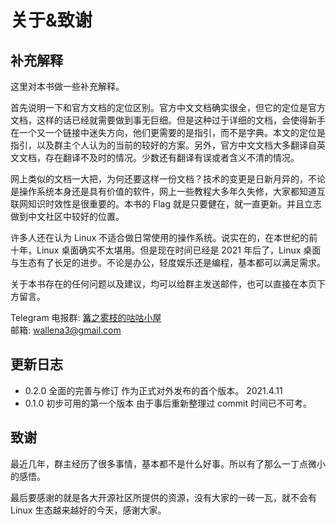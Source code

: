 # 关于&致谢 <!-- {docsify-ignore-all} -->

## 补充解释

这里对本书做一些补充解释。

首先说明一下和官方文档的定位区别。官方中文文档确实很全，但它的定位是官方文档，这样的话已经就需要做到事无巨细。但是这种过于详细的文档，会使得新手在一个又一个链接中迷失方向，他们更需要的是指引，而不是字典。本文的定位是指引，以及群主个人认为的当前的较好的方案。另外，官方中文文档大多翻译自英文文档，存在翻译不及时的情况。少数还有翻译有误或者含义不清的情况。

网上类似的文档一大把，为何还要这样一份文档？技术的变更是日新月异的，不论是操作系统本身还是具有价值的软件，网上一些教程大多年久失修，大家都知道互联网知识时效性是很重要的。本书的 Flag 就是只要健在，就一直更新。并且立志做到中文社区中较好的位置。

许多人还在认为 Linux 不适合做日常使用的操作系统。说实在的，在本世纪的前十年，Linux 桌面确实不太堪用。但是现在时间已经是 2021 年后了，Linux 桌面与生态有了长足的进步。不论是办公，轻度娱乐还是编程，基本都可以满足需求。

关于本书存在的任何问题以及建议，均可以给群主发送邮件，也可以直接在本页下方留言。

Telegram 电报群: [篝之雾枝的咕咕小屋](https://t.me/kdwu1fan)  
邮箱: wallena3@gmail.com

## 更新日志

- 0.2.0 全面的完善与修订 作为正式对外发布的首个版本。 2021.4.11
- 0.1.0 初步可用的第一个版本 由于事后重新整理过 commit 时间已不可考。

## 致谢

最近几年，群主经历了很多事情，基本都不是什么好事。所以有了那么一丁点微小的感悟。

最后要感谢的就是各大开源社区所提供的资源，没有大家的一砖一瓦，就不会有 Linux 生态越来越好的今天，感谢大家。
